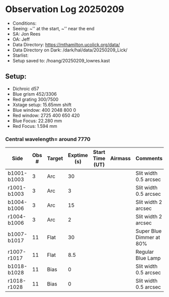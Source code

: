 # Observation Log 20250209

* Conditions: 
* Seeing: ~'' at the start, ~'' near the end
* SA: Jon Rees
* OA: Jeff
* Data Directory: https://mthamilton.ucolick.org/data/
* Data Directory on Dark: /dark/hal/data/20250209_Lick/
* Starlist: 
* Setup saved to: /hoang/20250209_lowres.kast

## Setup: 

* Dichroic d57
* Blue grism 452/3306
* Red grating 300/7500
* Xstage setup: 15.65mm shift
* Blue window: 400 2048 800 0
* Red window: 2725 400 650 420
* Blue Focus: 22.280 mm 
* Red Focus: 1.594 mm 

### Central wavelength= around 7770


| Side | Obs #     | Target    | Exptime (s) | Start Time (UT) | Airmass | Comments                                                   |
|------|-----------|-----------|-------------|-----------------|---------|------------------------------------------------------------|
|b1001-b1003|3|Arc        |30| ||Slit width 0.5 arcsec|
|r1001-b1003|3|Arc        |3| ||Slit width 0.5 arcsec|
|b1004-b1006|3|Arc        |15| ||Slit width 2 arcsec|
|r1004-b1006|3|Arc        |2| ||Slit width 2 arcsec|
|b1007-b1017|11|Flat        |30| ||Super Blue Dimmer at 80%|
|r1007-r1017|11|Flat        |8.5| ||Regular Blue Lamp|
|b1018-b1028|11|Bias        |0| ||Slit width 0.5 arcsec|
|r1018-r1028|11|Bias        |0| ||Slit width 0.5 arcsec|


